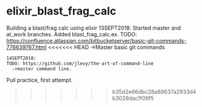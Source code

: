 # elixir_blast_frag_calc
Building a blast/frag calc using elixir
13SEPT2018:
   Started master and at_work branches.
   Added blast_frag_calc.ex. 
   TODO: https://confluence.atlassian.com/bitbucketserver/basic-git-commands-776639767.html
<<<<<<< HEAD
    ->Master basic git commands

    14SEPT2018:
    TODO: https://github.com/jlevy/the-art-of-command-line
      ->master command line.
   Pull practice, first attempt.
>>>>>>> b35d2e66dbc28a69637a2933d4b3028dac1f09f5
